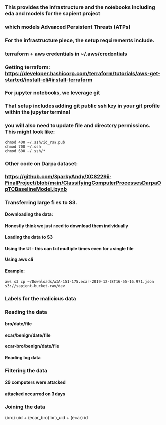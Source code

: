 ### This provides the infrastructure and the notebooks including eda and models for the sapient project
###  which models Advanced Persistent Threats (ATPs)

###  For the infrastructure piece, the setup requirements include.
###  terraform + aws credentials in ~/.aws/credentials

###  Getting terraform: https://developer.hashicorp.com/terraform/tutorials/aws-get-started/install-cli#install-terraform

###  For jupyter notebooks, we leverage git
###  That setup includes adding git public ssh key in your git profile within the jupyter terminal

###  you will also need to update file and directory permissions. This might look like:

```
chmod 400 ~/.ssh/id_rsa.pub
chmod 700 ~/.ssh
chmod 600 ~/.ssh/*
```


### Other code on Darpa dataset:
### https://github.com/SparkyAndy/XCS229ii-FinalProject/blob/main/ClassifyingComputerProcessesDarpaOpTCBaselineModel.ipynb

### Transferring large files to S3. 
#### Downloading the data:
#### Honestly think we just need to download them individually
#### Loading the data to S3
#### Using the UI - this can fail multiple times even for a single file 
#### Using aws cli
#### Example:
```
aws s3 cp ~/Downloads/AIA-151-175.ecar-2019-12-08T16-55-16.971.json s3://sapient-bucket-raw/dev
```


### Labels for the malicious data
### Reading the data
#### bro/date/file
#### ecar/benign/date/file
#### ecar-bro/benign/date/file
#### Reading log data
### Filtering the data
#### 29 computers were attacked
#### attacked occurred on 3 days
### Joining the data
(bro) uid + (ecar_bro) bro_uid + (ecar) id